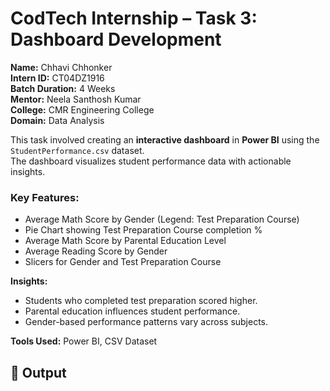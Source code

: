 
# CodTech Internship – Task 3: Dashboard Development

**Name:** Chhavi Chhonker  
**Intern ID:** CT04DZ1916  
**Batch Duration:** 4 Weeks  
**Mentor:** Neela Santhosh Kumar  
**College:** CMR Engineering College  
**Domain:** Data Analysis  

This task involved creating an **interactive dashboard** in **Power BI** using the `StudentPerformance.csv` dataset.  
The dashboard visualizes student performance data with actionable insights.

### Key Features:
- Average Math Score by Gender (Legend: Test Preparation Course)
- Pie Chart showing Test Preparation Course completion %
- Average Math Score by Parental Education Level
- Average Reading Score by Gender
- Slicers for Gender and Test Preparation Course

**Insights:**
- Students who completed test preparation scored higher.
- Parental education influences student performance.
- Gender-based performance patterns vary across subjects.

**Tools Used:** Power BI, CSV Dataset

## 📸 Output

